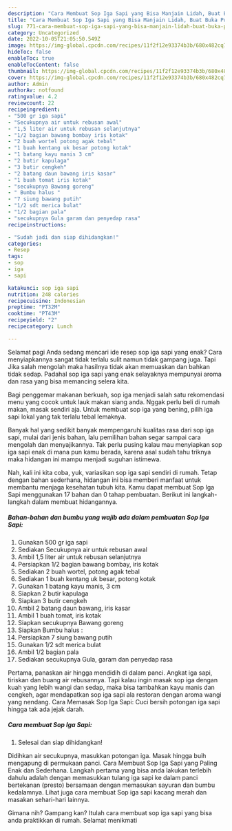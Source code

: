 ```yaml
---
description: "Cara Membuat Sop Iga Sapi yang Bisa Manjain Lidah, Buat Buka Puasa Bikin Ngiler"
title: "Cara Membuat Sop Iga Sapi yang Bisa Manjain Lidah, Buat Buka Puasa Bikin Ngiler"
slug: 771-cara-membuat-sop-iga-sapi-yang-bisa-manjain-lidah-buat-buka-puasa-bikin-ngiler
category: Uncategorized
date: 2022-10-05T21:05:50.549Z
image: https://img-global.cpcdn.com/recipes/11f2f12e93374b3b/680x482cq70/sop-iga-sapi-foto-resep-utama.jpg
hideToc: false
enableToc: true
enableTocContent: false
thumbnail: https://img-global.cpcdn.com/recipes/11f2f12e93374b3b/680x482cq70/sop-iga-sapi-foto-resep-utama.jpg
cover: https://img-global.cpcdn.com/recipes/11f2f12e93374b3b/680x482cq70/sop-iga-sapi-foto-resep-utama.jpg
author: Admin
authorAv: notfound
ratingvalue: 4.2
reviewcount: 22
recipeingredient:
- "500 gr iga sapi"
- "Secukupnya air untuk rebusan awal"
- "1,5 liter air untuk rebusan selanjutnya"
- "1/2 bagian bawang bombay iris kotak"
- "2 buah wortel potong agak tebal"
- "1 buah kentang uk besar potong kotak"
- "1 batang kayu manis 3 cm"
- "2 butir kapulaga"
- "3 butir cengkeh"
- "2 batang daun bawang iris kasar"
- "1 buah tomat iris kotak"
- "secukupnya Bawang goreng"
- " Bumbu halus "
- "7 siung bawang putih"
- "1/2 sdt merica bulat"
- "1/2 bagian pala"
- "secukupnya Gula garam dan penyedap rasa"
recipeinstructions:

- "Sudah jadi dan siap dihidangkan!"
categories:
- Resep
tags:
- sop
- iga
- sapi

katakunci: sop iga sapi 
nutrition: 248 calories
recipecuisine: Indonesian
preptime: "PT32M"
cooktime: "PT43M"
recipeyield: "2"
recipecategory: Lunch

---
```



Selamat pagi Anda sedang mencari ide resep sop iga sapi yang enak? Cara menyiapkannya sangat tidak terlalu sulit namun tidak gampang juga. Tapi Jika salah mengolah maka hasilnya tidak akan memuaskan dan bahkan tidak sedap. Padahal sop iga sapi yang enak selayaknya mempunyai aroma dan rasa yang bisa memancing selera kita.


Bagi penggemar makanan berkuah, sop iga menjadi salah satu rekomendasi menu yang cocok untuk lauk makan siang anda. Nggak perlu beli di rumah makan, masak sendiri aja. Untuk membuat sop iga yang bening, pilih iga sapi lokal yang tak terlalu tebal lemaknya.

Banyak hal yang sedikit banyak mempengaruhi kualitas rasa dari sop iga sapi, mulai dari jenis bahan, lalu pemilihan bahan segar sampai cara mengolah dan menyajikannya. Tak perlu pusing kalau mau menyiapkan sop iga sapi enak di mana pun kamu berada, karena asal sudah tahu triknya maka hidangan ini mampu menjadi suguhan istimewa.


Nah, kali ini kita coba, yuk, variasikan sop iga sapi sendiri di rumah. Tetap dengan bahan sederhana, hidangan ini bisa memberi manfaat untuk membantu menjaga kesehatan tubuh kita. Kamu dapat membuat Sop Iga Sapi menggunakan 17 bahan dan 0 tahap pembuatan. Berikut ini langkah-langkah dalam membuat hidangannya.

<!--inarticleads1-->

##### Bahan-bahan dan bumbu yang wajib ada dalam pembuatan Sop Iga Sapi:

1. Gunakan 500 gr iga sapi
1. Sediakan Secukupnya air untuk rebusan awal
1. Ambil 1,5 liter air untuk rebusan selanjutnya
1. Persiapkan 1/2 bagian bawang bombay, iris kotak
1. Sediakan 2 buah wortel, potong agak tebal
1. Sediakan 1 buah kentang uk besar, potong kotak
1. Gunakan 1 batang kayu manis, 3 cm
1. Siapkan 2 butir kapulaga
1. Siapkan 3 butir cengkeh
1. Ambil 2 batang daun bawang, iris kasar
1. Ambil 1 buah tomat, iris kotak
1. Siapkan secukupnya Bawang goreng
1. Siapkan  Bumbu halus :
1. Persiapkan 7 siung bawang putih
1. Gunakan 1/2 sdt merica bulat
1. Ambil 1/2 bagian pala
1. Sediakan secukupnya Gula, garam dan penyedap rasa


Pertama, panaskan air hingga mendidih di dalam panci. Angkat iga sapi, tiriskan dan buang air rebusannya. Tapi kalau ingin masak sop iga dengan kuah yang lebih wangi dan sedap, maka bisa tambahkan kayu manis dan cengkeh, agar mendapatkan sop iga sapi ala restoran dengan aroma wangi yang nendang. Cara Memasak Sop Iga Sapi: Cuci bersih potongan iga sapi hingga tak ada jejak darah. 

<!--inarticleads2-->

##### Cara membuat Sop Iga Sapi:


1. Selesai dan siap dihidangkan!

Didihkan air secukupnya, masukkan potongan iga. Masak hingga buih mengapung di permukaan panci. Cara Membuat Sop Iga Sapi yang Paling Enak dan Sederhana. Langkah pertama yang bisa anda lakukan terlebih dahulu adalah dengan memasukkan tulang iga sapi ke dalam panci bertekanan (presto) bersamaan dengan memasukan sayuran dan bumbu kedalamnya. Lihat juga cara membuat Sop iga sapi kacang merah dan masakan sehari-hari lainnya. 

Gimana nih? Gampang kan? Itulah cara membuat sop iga sapi yang bisa anda praktikkan di rumah. Selamat menikmati
